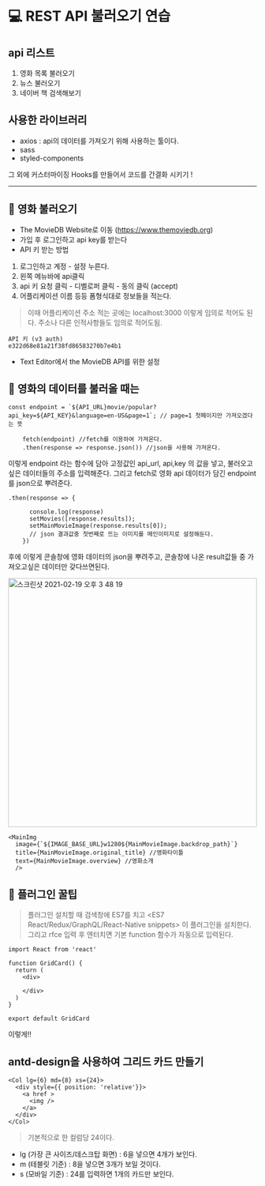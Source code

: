 # 💻 REST API 불러오기 연습 

## api 리스트

1. 영화 목록 불러오기
2. 뉴스 불러오기
3. 네이버 책 검색해보기

## 사용한 라이브러리

- axios : api의 데이터를 가져오기 위해 사용하는 툴이다.
- sass
- styled-components

그 외에 커스터마이징 Hooks를 만들어서 코드를 간결화 시키기 !

--------

## 🎥 영화 불러오기

- The MovieDB Website로 이동 (https://www.themoviedb.org)
- 가입 후 로그인하고 api key를 받는다
- API 키 받는 방법
1. 로그인하고 계정 - 설정 누른다.
2. 왼쪽 메뉴바에 api클릭
3. api 키 요청 클릭 - 디벨로퍼 클릭 - 동의 클릭 (accept)
4. 어플리케이션 이름 등등 폼형식대로 정보들을 적는다.
> 이때 어플리케이션 주소 적는 곳에는 localhost:3000 이렇게 임의로 적어도 된다. 주소나 다른 인적사항들도 임의로 적어도됨.

```
API 키 (v3 auth)
e322d68e81a21f38fd86583270b7e4b1
```
- Text Editor에서 the MovieDB API를 위한 설정

## 🎥 영화의 데이터를 불러올 때는

```
const endpoint = `${API_URL}movie/popular?api_key=${API_KEY}&language=en-US&page=1`; // page=1 첫페이지만 가져오겠다는 뜻 

    fetch(endpoint) //fetch를 이용하여 가져온다.
    .then(response => response.json()) //json을 사용해 가져온다.
```

이렇게 endpoint 라는 함수에 담아 고정값인 api_url, api,key 의 값을 넣고, 불러오고 싶은 데이터들의 주소를 입력해준다.
그리고 fetch로 영화 api 데이터가 담긴 endpoint를 json으로 뿌려준다. 

```
.then(response => {

      console.log(response)
      setMovies([response.results]);
      setMainMovieImage(response.results[0]); 
      // json 결과값중 첫번째로 뜨는 이미지를 메인이미지로 설정해둔다.
    })
```
후에 이렇게 콘솔창에 영화 데이터의 json을 뿌려주고, 콘솔창에 나온 result값들 중 가져오고싶은 데이터만 갖다쓰면된다.

<img width="504" alt="스크린샷 2021-02-19 오후 3 48 19" src="https://user-images.githubusercontent.com/71499150/108473917-fc351280-72d1-11eb-823e-744400f0e751.png">

```
<MainImg
  image={`${IMAGE_BASE_URL}w1280${MainMovieImage.backdrop_path}`}
  title={MainMovieImage.original_title} //영화타이틀
  text={MainMovieImage.overview} //영화소개
  />
```

## 🌹 플러그인 꿀팁
> 플러그인 설치할 때 검색창에 ES7를 치고 <ES7 React/Redux/GraphQL/React-Native snippets> 이 플러그인을 설치한다.
그리고 rfce 입력 후 엔터치면 기본 function 함수가 자동으로 입력된다.

```
import React from 'react'

function GridCard() {
  return (
    <div>
      
    </div>
  )
}

export default GridCard

```

이렇게!!

## antd-design을 사용하여 그리드 카드 만들기

```
<Col lg={6} md={8} xs={24}>
  <div style={{ position: 'relative'}}>
    <a href >
      <img />
    </a>
  </div>
</Col>
```
>기본적으로 한 컬럼당 24이다.
- lg (가장 큰 사이즈/데스크탑 화면) : 6을 넣으면 4개가 보인다.
- m (테블릿 기준) : 8을 넣으면 3개가 보일 것이다.
- s (모바일 기준) : 24를 입력하면 1개의 카드만 보인다.